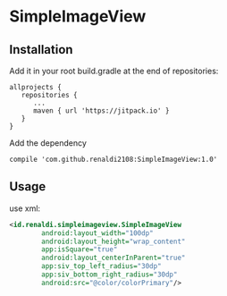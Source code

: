 # SimpleImageView

## Installation
Add it in your root build.gradle at the end of repositories:

```
allprojects {
   repositories {
      ...
      maven { url 'https://jitpack.io' }
   }
}
```

Add the dependency

```
compile 'com.github.renaldi2108:SimpleImageView:1.0'
```

## Usage

use xml:
```xml
<id.renaldi.simpleimageview.SimpleImageView
        android:layout_width="100dp"
        android:layout_height="wrap_content"
        app:isSquare="true"
        android:layout_centerInParent="true"
        app:siv_top_left_radius="30dp"
        app:siv_bottom_right_radius="30dp"
        android:src="@color/colorPrimary"/>
```
